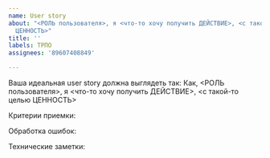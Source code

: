 ```yaml
---
name: User story
about: "<РОЛЬ пользователя>, я <что-то хочу получить ДЕЙСТВИЕ>, <с такой-то целью
  ЦЕННОСТЬ>"
title: ''
labels: ТРПО
assignees: '89607408849'

---
```


Ваша идеальная user story должна выглядеть так:
Как, <РОЛЬ пользователя>, я <что-то хочу получить ДЕЙСТВИЕ>, <с такой-то целью ЦЕННОСТЬ>

Критерии приемки:

Обработка ошибок:

Технические заметки:
